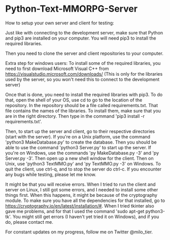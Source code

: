 # Python-Text-MMORPG-Server

How to setup your own server and client for testing:

Just like with connecting to the development server, make sure that Python and pip3 are installed on your computer. You will need pip3 to install the required libraries.

Then you need to clone the server and client repositories to your computer.

Extra step for windows users: To install some of the required libraries, you need to first download Microsoft Visual C++ from https://visualstudio.microsoft.com/downloads/ (This is only for the libraries used by the server, so you won't need this to connect to the development server)

Once that is done, you need to install the required libraries with pip3. To do that, open the shell of your OS, use cd to go to the location of the repository. In the repository should be a file called requirements.txt. That file contains the names of the libraries. To install them, make sure that you are in the right directory. Then type in the command 'pip3 install -r requirements.txt'.

Then, to start up the server and client, go to their respective directories (start with the server). If you're on a Unix platform, use the command 'python3 MakeDatabase.py' to create the database. Then you should be able to use the command 'python3 Server.py' to start up the server. If you're on Windows, use the commands 'py MakeDatabase.py -3' and 'py Server.py -3'. Then open up a new shell window for the client. Then on Unix, use 'python3 TextMMO.py' and 'py TextMMO.py -3' on Windows. To quit the client, use ctrl-q, and to stop the server do ctrl-c. If you encounter any bugs while testing, please let me know.

It might be that you will receive errors. When I tried to run the client and server on Linux, I still got some errors, and I needed to install some other things first. When this happens, it might be because of the cryptography module. To make sure you have all the dependencies for that installed, go to https://cryptography.io/en/latest/installation/#. When I tried tkinter also gave me problems, and for that I used the command 'sudo apt-get python3-tk'. You might still get errors (I haven't yet tried it on Windows), and if you do, please contact me.

For constant updates on my progress, follow me on Twitter @milo_tier.
